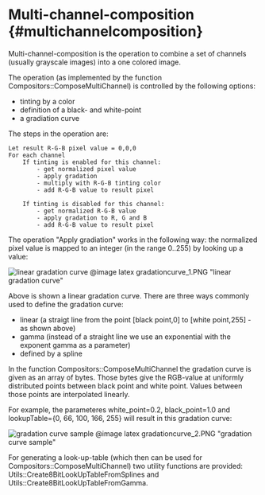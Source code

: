 Multi-channel-composition                 {#multichannelcomposition}
=========================

Multi-channel-composition is the operation to combine a set of channels (usually grayscale images) into a one colored image.  

The operation (as implemented by the function Compositors::ComposeMultiChannel) is controlled by the following options:

- tinting by a color
- definition of a black- and white-point
- a gradiation curve
  
The steps in the operation are:
  
    Let result R-G-B pixel value = 0,0,0
    For each channel  
		If tinting is enabled for this channel:
			- get normalized pixel value
			- apply gradation
			- multiply with R-G-B tinting color
			- add R-G-B value to result pixel 

		If tinting is disabled for this channel:
			- get normalized R-G-B value
			- apply gradation to R, G and B
			- add R-G-B value to result pixel 


The operation "Apply gradiation" works in the following way: the normalized pixel value is mapped to an integer (in the range 0..255) by looking
up a value:

![linear gradation curve](gradationcurve_1.PNG "gradation_curve_linear")
@image latex gradationcurve_1.PNG "linear gradation curve"

Above is shown a linear gradation curve. There are three ways commonly used to define the gradation curve:
- linear (a straigt line from the point [black point,0] to [white point,255] - as shown above)
- gamma (instead of a straight line we use an exponential with the exponent gamma as a parameter)
- defined by a spline

In the function Compositors::ComposeMultiChannel the gradation curve is given as an array of bytes. Those bytes give the RGB-value at 
uniformly distributed points between black point and white point. Values between those points are interpolated linearly.

For example, the parameteres white_point=0.2, black_point=1.0 and lookupTable={0, 66, 100, 166, 255} will result in this gradation curve:

![gradation curve sample](gradationcurve_2.PNG "gradation_curve_sample")
@image latex gradationcurve_2.PNG "gradation curve sample"

For generating a look-up-table (which then can be used for Compositors::ComposeMultiChannel) two utility functions are provided:
Utils::Create8BitLookUpTableFromSplines and Utils::Create8BitLookUpTableFromGamma.
 


		



